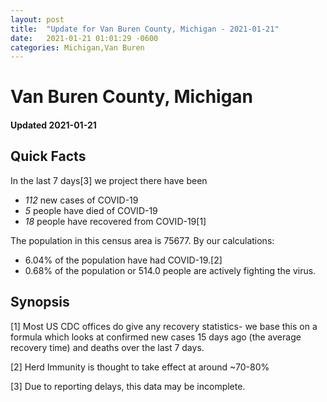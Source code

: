 ```yaml
---
layout: post
title:  "Update for Van Buren County, Michigan - 2021-01-21"
date:   2021-01-21 01:01:29 -0600
categories: Michigan,Van Buren
---
```


# Van Buren County, Michigan
#### Updated 2021-01-21

## Quick Facts

In the last 7 days[3] we project there have been
- *112* new cases of COVID-19
- *5* people have died of COVID-19
- *18* people have recovered from COVID-19[1]

The population in this census area is 75677. By our calculations:
- 6.04% of the population have had COVID-19.[2]
- 0.68% of the population or 514.0 people are actively fighting the virus.

## Synopsis




[1] Most US CDC offices do give any recovery statistics- we base this on a formula which looks at confirmed new cases
15 days ago (the average recovery time) and deaths over the last 7 days.

[2] Herd Immunity is thought to take effect at around ~70-80%

[3] Due to reporting delays, this data may be incomplete.
 
    